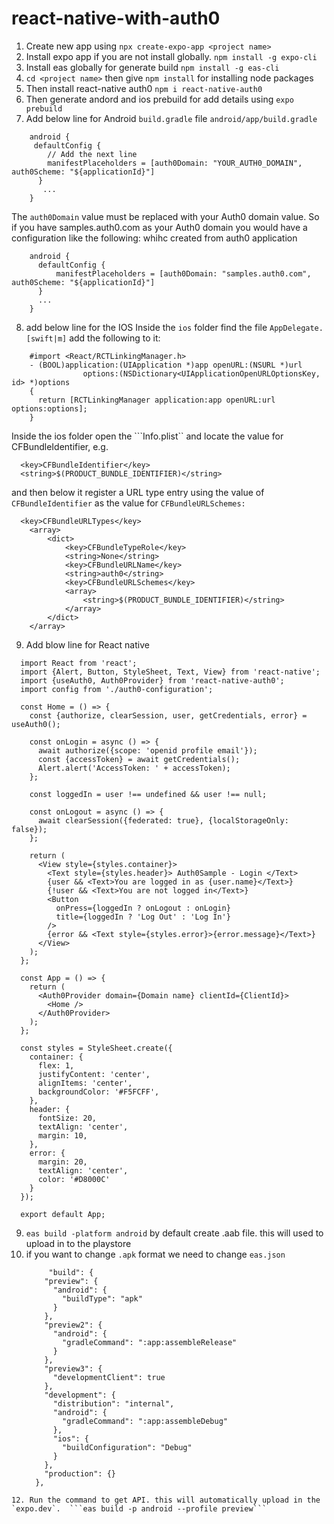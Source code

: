 # react-native-with-auth0
1. Create new app using ```npx create-expo-app <project name>```
2. Install expo app if you are not install globally. ```npm install -g expo-cli```
3. Install eas globally for generate build ```npm install -g eas-cli```
4. `cd <project name>` then give ```npm install``` for installing node packages
5. Then install react-native auth0 ```npm i react-native-auth0```
6. Then generate andord and ios prebuild for add details using ```expo prebuild```
7. Add below line for Android `build.gradle` file ```android/app/build.gradle```
  ```
      android {
       defaultConfig {
          // Add the next line
          manifestPlaceholders = [auth0Domain: "YOUR_AUTH0_DOMAIN", auth0Scheme: "${applicationId}"]
        }
         ...
      }
  ```
  The `auth0Domain` value must be replaced with your Auth0 domain value. So if you have samples.auth0.com as your Auth0 domain you would have a configuration like the following: whihc created from auth0 application
  ```
      android {
        defaultConfig {
            manifestPlaceholders = [auth0Domain: "samples.auth0.com", auth0Scheme: "${applicationId}"]
        }
        ...
      }
  ```
8. add below line for the IOS
  Inside the `ios` folder find the file `AppDelegate.[swift|m]` add the following to it:
  ```
      #import <React/RCTLinkingManager.h>
      - (BOOL)application:(UIApplication *)app openURL:(NSURL *)url
                  options:(NSDictionary<UIApplicationOpenURLOptionsKey, id> *)options
      {
        return [RCTLinkingManager application:app openURL:url options:options];
      }
  ```
  Inside the ios folder open the ```Info.plist`` and locate the value for CFBundleIdentifier, e.g.
  ```
    <key>CFBundleIdentifier</key>
    <string>$(PRODUCT_BUNDLE_IDENTIFIER)</string>
  ```
  and then below it register a URL type entry using the value of `CFBundleIdentifier` as the value for `CFBundleURLSchemes:`
  ```
    <key>CFBundleURLTypes</key>
      <array>
          <dict>
              <key>CFBundleTypeRole</key>
              <string>None</string>
              <key>CFBundleURLName</key>
              <string>auth0</string>
              <key>CFBundleURLSchemes</key>
              <array>
                  <string>$(PRODUCT_BUNDLE_IDENTIFIER)</string>
              </array>
          </dict>
      </array>
  ```
9. Add blow line for React native
  ```
    import React from 'react';
    import {Alert, Button, StyleSheet, Text, View} from 'react-native';
    import {useAuth0, Auth0Provider} from 'react-native-auth0';
    import config from './auth0-configuration';

    const Home = () => {
      const {authorize, clearSession, user, getCredentials, error} = useAuth0();

      const onLogin = async () => {
        await authorize({scope: 'openid profile email'});
        const {accessToken} = await getCredentials();
        Alert.alert('AccessToken: ' + accessToken);
      };

      const loggedIn = user !== undefined && user !== null;

      const onLogout = async () => {
        await clearSession({federated: true}, {localStorageOnly: false});
      };

      return (
        <View style={styles.container}>
          <Text style={styles.header}> Auth0Sample - Login </Text>
          {user && <Text>You are logged in as {user.name}</Text>}
          {!user && <Text>You are not logged in</Text>}
          <Button
            onPress={loggedIn ? onLogout : onLogin}
            title={loggedIn ? 'Log Out' : 'Log In'}
          />
          {error && <Text style={styles.error}>{error.message}</Text>}
        </View>
      );
    };

    const App = () => {
      return (
        <Auth0Provider domain={Domain name} clientId={ClientId}>
          <Home />
        </Auth0Provider>
      );
    };

    const styles = StyleSheet.create({
      container: {
        flex: 1,
        justifyContent: 'center',
        alignItems: 'center',
        backgroundColor: '#F5FCFF',
      },
      header: {
        fontSize: 20,
        textAlign: 'center',
        margin: 10,
      },
      error: {
        margin: 20,
        textAlign: 'center',
        color: '#D8000C'
      }
    });

    export default App;
  ```

9.  ```eas build -platform android``` by default create .aab file. this will used to upload in to the playstore
10. if you want to change `.apk` format we need to change `eas.json`
    ```
         "build": {
        "preview": {
          "android": {
            "buildType": "apk"
          }
        },
        "preview2": {
          "android": {
            "gradleCommand": ":app:assembleRelease"
          }
        },
        "preview3": {
          "developmentClient": true
        },
        "development": {
          "distribution": "internal",
          "android": {
            "gradleCommand": ":app:assembleDebug"
          },
          "ios": {
            "buildConfiguration": "Debug"
          }
        },
        "production": {}
      },
  ```
12. Run the command to get API. this will automatically upload in the `expo.dev`.  ```eas build -p android --profile preview```
